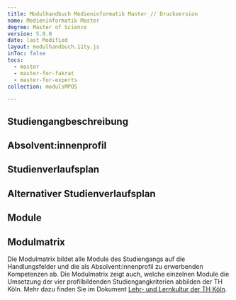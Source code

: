 ```yaml
---
title: Modulhandbuch Medieninformatik Master // Druckversion
name: Medieninformatik Master
degree: Master of Science
version: 5.0.0
date: last Modified
layout: modulhandbuch.11ty.js
inToc: false
tocs:
  - master
  - master-for-fakrat
  - master-for-experts  
collection: modulsMPO5

---
```


## Studiengangbeschreibung
<snippet type="text" id="studiengangsbeschreibung" src="kurzbericht/013-profil-master"></snippet>

## Absolvent\:innenprofil
<snippet type="text" id="absolventinnenprofil-allgemein" src="kurzbericht/130-absolventinnenprofil-allgemein"></snippet>
<snippet type="text" id="absolventinnenprofil-master" src="kurzbericht/134-absolventinnenprofil-master"></snippet>


## Studienverlaufsplan
<snippet type="curriculum" id="curriculum-master" src="curricula/mpo5-90CP-standard"></snippet>

## Alternativer Studienverlaufsplan
<snippet type="curriculum" id="curriculum-master" src="curricula/mpo5-90CP-alternativ"></snippet>

## Module
<snippet type="modulliste-print" id="modulliste-master" collection="modulsMPO5"></snippet>

## Modulmatrix

Die Modulmatrix bildet alle Module des Studiengangs auf die Handlungsfelder und die als Absolvent:innenprofil zu erwerbenden Kompetenzen ab. Die Modulmatrix zeigt auch, welche einzelnen Module die Umsetzung der vier profilbildenden Studiengangkriterien abbilden der TH Köln. Mehr dazu finden Sie im Dokument [Lehr- und Lernkultur der TH Köln](https://www.th-koeln.de/mam/downloads/deutsch/hochschule/profil/qualitaetsmanagement/strategische_leitlinien_zu_lehre_und_studium.pdf).

<snippet type="modulmatrix" id="modulmatrix-master" collection="modulsMPO5" programme="master"></snippet>
